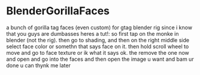 # BlenderGorillaFaces
a bunch of gorilla tag faces (even custom) for gtag blender rig since i know that you guys are dumbasses heres a tut!: so first tap on the monke in blender (not the rig). then go to shading, and then on the right middle side select face color or somethn that says face on it. then hold scroll wheel to move and go to face texture or ik what it says ok. the remove the one now and open and go into the faces and then open the image u want and bam ur done u can thynk me later
